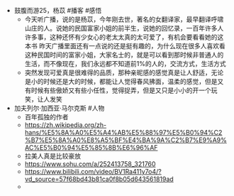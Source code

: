 - 鼓腹而游25，杨苡 #播客 #感悟
	- 今天听广播，说的是杨苡，今年刚去世，著名的女翻译家，最早翻译呼啸山庄的人。说她的民国富家小姐的前半生，说她的回忆录，一百年许多人许多事，这种还怀有少女心的老太太真的太可爱了，有机会要看看她的这本书
	  昨天广播里面还有一点说的还是挺有趣的，为什么现在很多人喜欢看这种民国时间的富家小姐，大家名士的，就是可以看到那时候非普通人的生活，而不像现在，我们永远都不知道前1%的人的，交流方式，生活方式
	- 突然发现可爱真是很难得的品质，那种亲昵感的感觉真是让人舒适，无论是小的时候还是大的时候，都能让人觉得春风拂面，温柔的感觉，但是又有时候有些傲娇又有些小任性，觉得捉弄，但是又只是小小的开一个玩笑，让人发笑
- 加夫列尔·加西亚·马尔克斯 #人物
	- 百年孤独的作者
	- https://zh.wikipedia.org/zh-hans/%E5%8A%A0%E5%A4%AB%E5%88%97%E5%B0%94%C2%B7%E5%8A%A0%E8%A5%BF%E4%BA%9A%C2%B7%E9%A9%AC%E5%B0%94%E5%85%8B%E6%96%AF
	- 拉美人真是比较豪放
	- https://www.sohu.com/a/252413758_321760
	- https://www.bilibili.com/video/BV1Ra411y7o4/?vd_source=57f68bd43b81ca0f8b05d643561819ad
	-